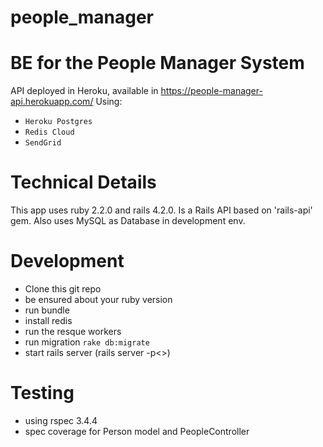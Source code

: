 # people_manager

BE for the People Manager System
================================

API deployed in Heroku, available in https://people-manager-api.herokuapp.com/
  Using:
- `Heroku Postgres`
- `Redis Cloud`
- `SendGrid`

Technical Details
=====================

This app uses ruby 2.2.0 and rails 4.2.0. Is a Rails API based on 'rails-api' gem. Also uses MySQL as Database in development env.

Development
=====================
- Clone this git repo
- be ensured about your ruby version
- run bundle
- install redis
- run the resque workers
- run migration `rake db:migrate`
- start rails server (rails server -p<<port>>)

Testing
=====================
- using rspec 3.4.4
- spec coverage for Person model and PeopleController
